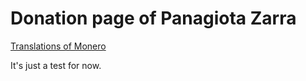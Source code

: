 # Donation page of Panagiota Zarra
[Translations of Monero](https://htmlpreview.github.io/?https://github.com/manifesttim/wishlist-pz/master/html/index.html)

It's just a test for now.
